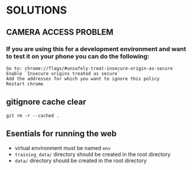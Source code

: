 # SOLUTIONS

## CAMERA ACCESS PROBLEM

### If you are using this for a development environment and want to test it on your phone you can do the following:
```
Go to: chrome://flags/#unsafely-treat-insecure-origin-as-secure
Enable `Insecure origins treated as secure`
Add the addresses for which you want to ignore this policy
Restart chrome
```


## gitignore cache clear
```
git rm -r --cached .  
```

## Esentials for running the web

- virtual environment must be named `env`
- `training_data/` directory should be created in the root directory
- `data/` directory should be created in the root directory
